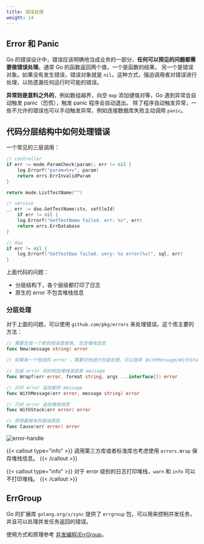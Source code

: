 ```yaml
---
title: 错误处理
weight: 14
---
```


## Error 和 Panic

Go 的错误设计中，错误应该明确地当成业务的一部分，**任何可以预见的问题都需要做错误处理**。通常 Go 的函数返回两个值，一个是函数的结果，
另一个是错误对象。如果没有发生错误，错误对象就是 `nil`。这种方式，强迫调用者对错误进行处理，以防遗漏任何运行时可能的错误。

**异常则是意料之外的**，例如数组越界，向空 `map` 添加键值对等，Go 遇到异常会自动触发 panic（恐慌），触发 panic 程序会自动退出。
除了程序自动触发异常，一些不允许的错误也可以手动触发异常，例如连接数据库失败主动调用 `panic`。

## 代码分层结构中如何处理错误

一个常见的三层调用：

```go
// controller
if err := mode.ParamCheck(param); err != nil {
    log.Errorf("param=%+v", param)
    return errs.ErrInvalidParam
}

return mode.ListTestName("")

// service
_, err := dao.GetTestName(ctx, settleId)
    if err != nil {
    log.Errorf("GetTestName failed. err: %v", err)
    return errs.ErrDatabase
}

// dao
if err != nil {
    log.Errorf("GetTestDao failed. uery: %s error(%v)", sql, err)
}
```

上面代码的问题：

- 分层结构下，各个层级都打印了日志
- 原生的 error 不包含堆栈信息

### 分层处理

对于上面的问题，可以使用 `github.com/pkg/errors` 来处理错误。这个库主要的方法：

```go
// 需要生成一个新的错误是使用, 包含堆栈信息
func New(message string) error

// 如果有一个现成的 error ，需要对他进行包装处理，可以选择（WithMessage/WithStack/Wrapf）

// 包装 error 同时附加堆栈信息和 message
func Wrapf(err error, format string, args ...interface{}) error

// 只对 error 追加新的 message
func WithMessage(err error, message string) error

// 只对 error 追加堆栈信息
func WithStack(err error) error

// 获得最根本的错误原因
func Cause(err error) error
```

![error-handle](https://gitee.com/shipengqi/illustrations/raw/main/go/error-handle.png)

{{< callout type="info" >}}
调用第三方库或者标准库也考虑使用 `errors.Wrap` 保存堆栈信息。
{{< /callout >}}

{{< callout type="info" >}}
对于 error 级别的日志打印堆栈，`warn` 和 `info` 可以不打印堆栈。
{{< /callout >}}

## ErrGroup

Go 的扩展库 `golang.org/x/sync` 提供了 `errgroup` 包，可以用来控制并发任务，并且可以处理并发任务返回的错误。

使用方式和原理参考 [并发编程/ErrGroup](../../concurrency/12_errorgroup/)。
